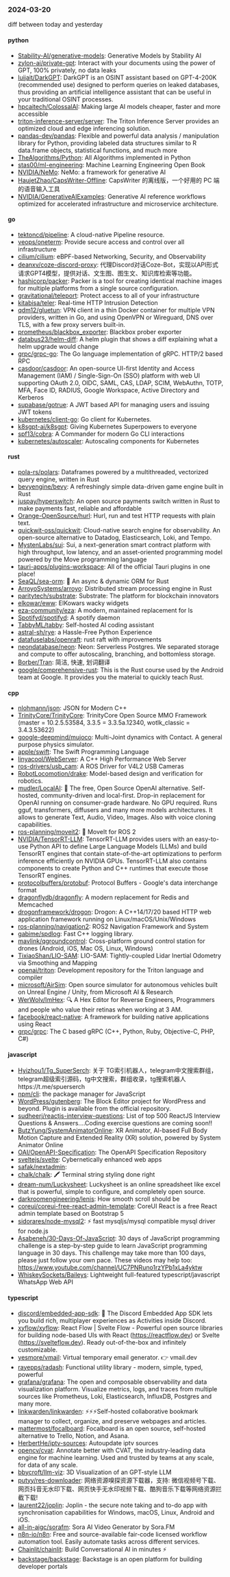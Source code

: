 ### 2024-03-20
diff between today and yesterday

#### python
* [Stability-AI/generative-models](https://github.com/Stability-AI/generative-models): Generative Models by Stability AI
* [zylon-ai/private-gpt](https://github.com/zylon-ai/private-gpt): Interact with your documents using the power of GPT, 100% privately, no data leaks
* [luijait/DarkGPT](https://github.com/luijait/DarkGPT): DarkGPT is an OSINT assistant based on GPT-4-200K (recommended use) designed to perform queries on leaked databases, thus providing an artificial intelligence assistant that can be useful in your traditional OSINT processes.
* [hpcaitech/ColossalAI](https://github.com/hpcaitech/ColossalAI): Making large AI models cheaper, faster and more accessible
* [triton-inference-server/server](https://github.com/triton-inference-server/server): The Triton Inference Server provides an optimized cloud and edge inferencing solution.
* [pandas-dev/pandas](https://github.com/pandas-dev/pandas): Flexible and powerful data analysis / manipulation library for Python, providing labeled data structures similar to R data.frame objects, statistical functions, and much more
* [TheAlgorithms/Python](https://github.com/TheAlgorithms/Python): All Algorithms implemented in Python
* [stas00/ml-engineering](https://github.com/stas00/ml-engineering): Machine Learning Engineering Open Book
* [NVIDIA/NeMo](https://github.com/NVIDIA/NeMo): NeMo: a framework for generative AI
* [HaujetZhao/CapsWriter-Offline](https://github.com/HaujetZhao/CapsWriter-Offline): CapsWriter 的离线版，一个好用的 PC 端的语音输入工具
* [NVIDIA/GenerativeAIExamples](https://github.com/NVIDIA/GenerativeAIExamples): Generative AI reference workflows optimized for accelerated infrastructure and microservice architecture.

#### go
* [tektoncd/pipeline](https://github.com/tektoncd/pipeline): A cloud-native Pipeline resource.
* [veops/oneterm](https://github.com/veops/oneterm): Provide secure access and control over all infrastructure
* [cilium/cilium](https://github.com/cilium/cilium): eBPF-based Networking, Security, and Observability
* [deanxv/coze-discord-proxy](https://github.com/deanxv/coze-discord-proxy): 代理Discord对话Coze-Bot，实现以API形式请求GPT4模型，提供对话、文生图、图生文、知识库检索等功能。
* [hashicorp/packer](https://github.com/hashicorp/packer): Packer is a tool for creating identical machine images for multiple platforms from a single source configuration.
* [gravitational/teleport](https://github.com/gravitational/teleport): Protect access to all of your infrastructure
* [kitabisa/teler](https://github.com/kitabisa/teler): Real-time HTTP Intrusion Detection
* [qdm12/gluetun](https://github.com/qdm12/gluetun): VPN client in a thin Docker container for multiple VPN providers, written in Go, and using OpenVPN or Wireguard, DNS over TLS, with a few proxy servers built-in.
* [prometheus/blackbox_exporter](https://github.com/prometheus/blackbox_exporter): Blackbox prober exporter
* [databus23/helm-diff](https://github.com/databus23/helm-diff): A helm plugin that shows a diff explaining what a helm upgrade would change
* [grpc/grpc-go](https://github.com/grpc/grpc-go): The Go language implementation of gRPC. HTTP/2 based RPC
* [casdoor/casdoor](https://github.com/casdoor/casdoor): An open-source UI-first Identity and Access Management (IAM) / Single-Sign-On (SSO) platform with web UI supporting OAuth 2.0, OIDC, SAML, CAS, LDAP, SCIM, WebAuthn, TOTP, MFA, Face ID, RADIUS, Google Workspace, Active Directory and Kerberos
* [supabase/gotrue](https://github.com/supabase/gotrue): A JWT based API for managing users and issuing JWT tokens
* [kubernetes/client-go](https://github.com/kubernetes/client-go): Go client for Kubernetes.
* [k8sgpt-ai/k8sgpt](https://github.com/k8sgpt-ai/k8sgpt): Giving Kubernetes Superpowers to everyone
* [spf13/cobra](https://github.com/spf13/cobra): A Commander for modern Go CLI interactions
* [kubernetes/autoscaler](https://github.com/kubernetes/autoscaler): Autoscaling components for Kubernetes

#### rust
* [pola-rs/polars](https://github.com/pola-rs/polars): Dataframes powered by a multithreaded, vectorized query engine, written in Rust
* [bevyengine/bevy](https://github.com/bevyengine/bevy): A refreshingly simple data-driven game engine built in Rust
* [juspay/hyperswitch](https://github.com/juspay/hyperswitch): An open source payments switch written in Rust to make payments fast, reliable and affordable
* [Orange-OpenSource/hurl](https://github.com/Orange-OpenSource/hurl): Hurl, run and test HTTP requests with plain text.
* [quickwit-oss/quickwit](https://github.com/quickwit-oss/quickwit): Cloud-native search engine for observability. An open-source alternative to Datadog, Elasticsearch, Loki, and Tempo.
* [MystenLabs/sui](https://github.com/MystenLabs/sui): Sui, a next-generation smart contract platform with high throughput, low latency, and an asset-oriented programming model powered by the Move programming language
* [tauri-apps/plugins-workspace](https://github.com/tauri-apps/plugins-workspace): All of the official Tauri plugins in one place!
* [SeaQL/sea-orm](https://github.com/SeaQL/sea-orm): 🐚 An async & dynamic ORM for Rust
* [ArroyoSystems/arroyo](https://github.com/ArroyoSystems/arroyo): Distributed stream processing engine in Rust
* [paritytech/substrate](https://github.com/paritytech/substrate): Substrate: The platform for blockchain innovators
* [elkowar/eww](https://github.com/elkowar/eww): ElKowars wacky widgets
* [eza-community/eza](https://github.com/eza-community/eza): A modern, maintained replacement for ls
* [Spotifyd/spotifyd](https://github.com/Spotifyd/spotifyd): A spotify daemon
* [TabbyML/tabby](https://github.com/TabbyML/tabby): Self-hosted AI coding assistant
* [astral-sh/rye](https://github.com/astral-sh/rye): a Hassle-Free Python Experience
* [datafuselabs/openraft](https://github.com/datafuselabs/openraft): rust raft with improvements
* [neondatabase/neon](https://github.com/neondatabase/neon): Neon: Serverless Postgres. We separated storage and compute to offer autoscaling, branching, and bottomless storage.
* [Borber/Tran](https://github.com/Borber/Tran): 简洁, 快速, 划词翻译
* [google/comprehensive-rust](https://github.com/google/comprehensive-rust): This is the Rust course used by the Android team at Google. It provides you the material to quickly teach Rust.

#### cpp
* [nlohmann/json](https://github.com/nlohmann/json): JSON for Modern C++
* [TrinityCore/TrinityCore](https://github.com/TrinityCore/TrinityCore): TrinityCore Open Source MMO Framework (master = 10.2.5.53584, 3.3.5 = 3.3.5a.12340, wotlk_classic = 3.4.3.53622)
* [google-deepmind/mujoco](https://github.com/google-deepmind/mujoco): Multi-Joint dynamics with Contact. A general purpose physics simulator.
* [apple/swift](https://github.com/apple/swift): The Swift Programming Language
* [linyacool/WebServer](https://github.com/linyacool/WebServer): A C++ High Performance Web Server
* [ros-drivers/usb_cam](https://github.com/ros-drivers/usb_cam): A ROS Driver for V4L2 USB Cameras
* [RobotLocomotion/drake](https://github.com/RobotLocomotion/drake): Model-based design and verification for robotics.
* [mudler/LocalAI](https://github.com/mudler/LocalAI): 🤖 The free, Open Source OpenAI alternative. Self-hosted, community-driven and local-first. Drop-in replacement for OpenAI running on consumer-grade hardware. No GPU required. Runs gguf, transformers, diffusers and many more models architectures. It allows to generate Text, Audio, Video, Images. Also with voice cloning capabilities.
* [ros-planning/moveit2](https://github.com/ros-planning/moveit2): 🤖 MoveIt for ROS 2
* [NVIDIA/TensorRT-LLM](https://github.com/NVIDIA/TensorRT-LLM): TensorRT-LLM provides users with an easy-to-use Python API to define Large Language Models (LLMs) and build TensorRT engines that contain state-of-the-art optimizations to perform inference efficiently on NVIDIA GPUs. TensorRT-LLM also contains components to create Python and C++ runtimes that execute those TensorRT engines.
* [protocolbuffers/protobuf](https://github.com/protocolbuffers/protobuf): Protocol Buffers - Google's data interchange format
* [dragonflydb/dragonfly](https://github.com/dragonflydb/dragonfly): A modern replacement for Redis and Memcached
* [drogonframework/drogon](https://github.com/drogonframework/drogon): Drogon: A C++14/17/20 based HTTP web application framework running on Linux/macOS/Unix/Windows
* [ros-planning/navigation2](https://github.com/ros-planning/navigation2): ROS2 Navigation Framework and System
* [gabime/spdlog](https://github.com/gabime/spdlog): Fast C++ logging library.
* [mavlink/qgroundcontrol](https://github.com/mavlink/qgroundcontrol): Cross-platform ground control station for drones (Android, iOS, Mac OS, Linux, Windows)
* [TixiaoShan/LIO-SAM](https://github.com/TixiaoShan/LIO-SAM): LIO-SAM: Tightly-coupled Lidar Inertial Odometry via Smoothing and Mapping
* [openai/triton](https://github.com/openai/triton): Development repository for the Triton language and compiler
* [microsoft/AirSim](https://github.com/microsoft/AirSim): Open source simulator for autonomous vehicles built on Unreal Engine / Unity, from Microsoft AI & Research
* [WerWolv/ImHex](https://github.com/WerWolv/ImHex): 🔍 A Hex Editor for Reverse Engineers, Programmers and people who value their retinas when working at 3 AM.
* [facebook/react-native](https://github.com/facebook/react-native): A framework for building native applications using React
* [grpc/grpc](https://github.com/grpc/grpc): The C based gRPC (C++, Python, Ruby, Objective-C, PHP, C#)

#### javascript
* [Hyizhou1/Tg_SuperSerch](https://github.com/Hyizhou1/Tg_SuperSerch): 关于 TG索引机器人，telegram中文搜索群组，telegram超级索引源码，tg中文搜索，群组收录，tg搜索机器人https://t.me/spuerserch
* [npm/cli](https://github.com/npm/cli): the package manager for JavaScript
* [WordPress/gutenberg](https://github.com/WordPress/gutenberg): The Block Editor project for WordPress and beyond. Plugin is available from the official repository.
* [sudheerj/reactjs-interview-questions](https://github.com/sudheerj/reactjs-interview-questions): List of top 500 ReactJS Interview Questions & Answers....Coding exercise questions are coming soon!!
* [ButzYung/SystemAnimatorOnline](https://github.com/ButzYung/SystemAnimatorOnline): XR Animator, AI-based Full Body Motion Capture and Extended Reality (XR) solution, powered by System Animator Online
* [OAI/OpenAPI-Specification](https://github.com/OAI/OpenAPI-Specification): The OpenAPI Specification Repository
* [sveltejs/svelte](https://github.com/sveltejs/svelte): Cybernetically enhanced web apps
* [safak/nextadmin](https://github.com/safak/nextadmin): 
* [chalk/chalk](https://github.com/chalk/chalk): 🖍 Terminal string styling done right
* [dream-num/Luckysheet](https://github.com/dream-num/Luckysheet): Luckysheet is an online spreadsheet like excel that is powerful, simple to configure, and completely open source.
* [darkroomengineering/lenis](https://github.com/darkroomengineering/lenis): How smooth scroll should be
* [coreui/coreui-free-react-admin-template](https://github.com/coreui/coreui-free-react-admin-template): CoreUI React is a free React admin template based on Bootstrap 5
* [sidorares/node-mysql2](https://github.com/sidorares/node-mysql2): ⚡ fast mysqljs/mysql compatible mysql driver for node.js
* [Asabeneh/30-Days-Of-JavaScript](https://github.com/Asabeneh/30-Days-Of-JavaScript): 30 days of JavaScript programming challenge is a step-by-step guide to learn JavaScript programming language in 30 days. This challenge may take more than 100 days, please just follow your own pace. These videos may help too: https://www.youtube.com/channel/UC7PNRuno1rzYPb1xLa4yktw
* [WhiskeySockets/Baileys](https://github.com/WhiskeySockets/Baileys): Lightweight full-featured typescript/javascript WhatsApp Web API

#### typescript
* [discord/embedded-app-sdk](https://github.com/discord/embedded-app-sdk): 🚀 The Discord Embedded App SDK lets you build rich, multiplayer experiences as Activities inside Discord.
* [xyflow/xyflow](https://github.com/xyflow/xyflow): React Flow | Svelte Flow - Powerful open source libraries for building node-based UIs with React (https://reactflow.dev) or Svelte (https://svelteflow.dev). Ready out-of-the-box and infinitely customizable.
* [yesmore/vmail](https://github.com/yesmore/vmail): Virtual temporary email generator. 👉 vmail.dev
* [rayepps/radash](https://github.com/rayepps/radash): Functional utility library - modern, simple, typed, powerful
* [grafana/grafana](https://github.com/grafana/grafana): The open and composable observability and data visualization platform. Visualize metrics, logs, and traces from multiple sources like Prometheus, Loki, Elasticsearch, InfluxDB, Postgres and many more.
* [linkwarden/linkwarden](https://github.com/linkwarden/linkwarden): ⚡️⚡️⚡️Self-hosted collaborative bookmark manager to collect, organize, and preserve webpages and articles.
* [mattermost/focalboard](https://github.com/mattermost/focalboard): Focalboard is an open source, self-hosted alternative to Trello, Notion, and Asana.
* [HerbertHe/iptv-sources](https://github.com/HerbertHe/iptv-sources): Autoupdate iptv sources
* [opencv/cvat](https://github.com/opencv/cvat): Annotate better with CVAT, the industry-leading data engine for machine learning. Used and trusted by teams at any scale, for data of any scale.
* [bbycroft/llm-viz](https://github.com/bbycroft/llm-viz): 3D Visualization of an GPT-style LLM
* [putyy/res-downloader](https://github.com/putyy/res-downloader): 网络资源嗅探资源下载器，支持: 微信视频号下载、网页抖音无水印下载、网页快手无水印视频下载、酷狗音乐下载等网络资源拦截下载!
* [laurent22/joplin](https://github.com/laurent22/joplin): Joplin - the secure note taking and to-do app with synchronisation capabilities for Windows, macOS, Linux, Android and iOS.
* [all-in-aigc/sorafm](https://github.com/all-in-aigc/sorafm): Sora AI Video Generator by Sora.FM
* [n8n-io/n8n](https://github.com/n8n-io/n8n): Free and source-available fair-code licensed workflow automation tool. Easily automate tasks across different services.
* [Chainlit/chainlit](https://github.com/Chainlit/chainlit): Build Conversational AI in minutes ⚡️
* [backstage/backstage](https://github.com/backstage/backstage): Backstage is an open platform for building developer portals
